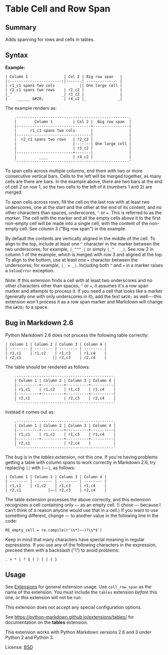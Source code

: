 Table Cell and Row Span
=======================

Summary
-------

Adds spanning for rows and cells in tables.

Syntax
------

**Example:**

~~~ text
| Column 1                | Col 2 | Big row span   |
|:-----------------------:|-------| -------------- |
| r1_c1 spans two cols           || One large cell |
| r2_c1 spans two rows    | r2_c2 |                |
|_^                      _| r3_c2 |                |
|    ______ &#20;         | r4_c2 |_              _|
~~~

The example renders as:

~~~ text
    .--------------------------------------------------.
    |        Column 1         | Col 2 |  Big row span  |
    |---------------------------------+----------------|
    |      r1_c1 spans two cols       |                |
    |---------------------------------|                |
    |  r2_c1 spans two rows   | r2_c2 |                |
    |                         |-------| One large cell |
    |                         | r3_c2 |                |
    |-------------------------+-------|                |
    |          ____           | r4_c2 |                |
    `--------------------------------------------------'
~~~

To span cells across multiple columns, end them with two or more consecutive
vertical bars. Cells to the left will be merged together, as many cells are
there are bars. In the example above, there are two bars at the end of cell
2 on row 1, so the two cells to the left of it (numbers 1 and 2) are merged.

To span cells across rows, fill the cell on the last row with at least two
underscores, one at the start and the other at the end of its content, and no
other characters than spaces, underscores, `^` or `=`. This is referred to as
the *marker.* The cell with the marker and all the empty cells above it to the
first non-empty cell will be made into a single cell, with the content of the
non-empty cell. See column 3 ("Big row span") in the example.

By default the contents are vertically aligned in the middle of the cell. To
align to the top, include at least one `^` character in the marker between the
two underscores; for example, `|_^^^_|` or simply `|_^   _|`. See row 2 in
column 1 of the example, which is merged with row 3 and aligned at the top. To
align to the bottom, use at least one `=` character between the underscores;
for example, `|_ = _|`.  Including both `^` and `=` in a marker raises a
`ValueError` exception.

Note: If this extension finds a cell with at least two underscores and no other
characters other than spaces, `^` or `=`, it assumes it's a row span marker and
attempts to process it. If you need a cell that looks like a marker (generally
one with only underscores in it), add the text `&#20;` as well---this extension
won't process it as a row span marker and Markdown will change the `&#20;` to a
space.

Bug in Markdown 2.6
-------------------

Python Markdown 2.6 does not process the following table correctly:

~~~ text
| Column 1 | Column 2 | Column 3 | Column 4 |
| -------- | -------- | -------- | -------- |
| r1,c1    | r1,c2    | r1,c3    | r1,c4    |
| r2,c1              || r2,c3    | r2,c4    |
~~~

The table should be rendered as follows:

~~~ text
    .-------------------------------------------.
    | Column 1 | Column 2 | Column 3 | Column 4 |
    |----------+----------+----------+----------|
    | r1,c1    | r1,c2    | r1,c3    | r1,c4    |
    |----------+----------+----------+----------|
    | r2,c1               | r2,c3    | r2,c4    |
    `-------------------------------------------'
~~~

Instead it comes out as:

~~~ text
    .-------------------------------------------.
    | Column 1 | Column 2 | Column 3 | Column 4 |
    |----------+----------+----------+----------|
    | r1,c1    | r1,c2    | r1,c3    | r1,c4    |
    |----------+----------+----------+----------|
    | r2,c1               | r2,c4    |          |
    `-------------------------------------------'
~~~

The bug is in the *tables* extension, not this one. If you're having problems
getting a table with column spans to work correctly in Markdown 2.6, try
replacing `||` with `|~~|`, as follows:

~~~ text
| Column 1 | Column 2 | Column 3 | Column 4 |
| -------- | -------- | -------- | -------- |
| r1,c1    | r1,c2    | r1,c3    | r1,c4    |
| r2,c1            |~~| r2,c3    | r2,c4    |
~~~

The table extension processes the above correctly, and this extension recognizes
a cell containing only `~~` as an empty cell. (I chose `~~` because I can't think
of a reason anyone would use that in a cell.) If you want to use something
different, change `~~` to another value in the following line in the code:

    RE_empty_cell = re.compile(r'\s*(~~)?\s*$')

Keep in mind that many characters have special meaning in regular expressions.
If you use any of the following characters in the expression, preceed them with
a backslash ("\\") to avoid problems:

~~~ text
. + * | ? $ ( ) [ ] { }
~~~

Usage
-----

See [Extensions](index.md) for general extension usage. Use `cell_row_span` as
the name of the extension. You must include the `tables` extension *before*
this one, or this extension will not be run.

This extension does not accept any special configuration options.

See <https://python-markdown.github.io/extensions/tables/> for documentation on
the **tables** extension.

This extension works with Python Markdown versions 2.6 and 3 under Python 2
and Python 3.

License: [BSD](http://www.opensource.org/licenses/bsd-license.php)
